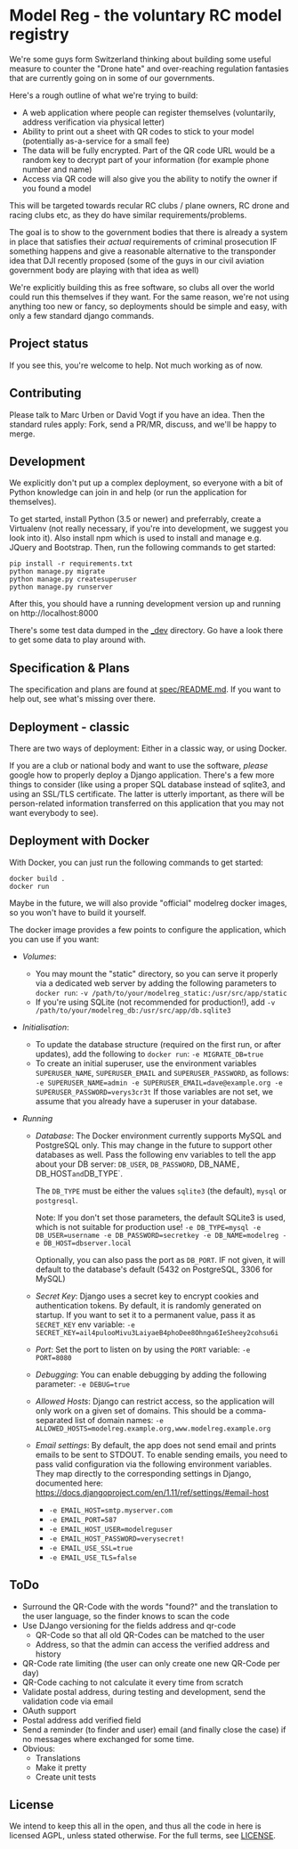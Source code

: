 Model Reg - the voluntary RC model registry
===========================================

We're some guys form Switzerland thinking about building some useful measure to
counter the "Drone hate" and over-reaching regulation fantasies that are
currently going on in some of our governments.

Here's a rough outline of what we're trying to build:

* A web application where people can register themselves (voluntarily, address
  verification via physical letter)
* Ability to print out a sheet with QR codes to stick to your model
  (potentially as-a-service for a small fee)
* The data will be fully encrypted. Part of the QR code URL would be a random
  key to decrypt part of your information (for example phone number and name)
* Access via QR code will also give you the ability to notify the owner if you
  found a model

This will be targeted towards recular RC clubs / plane owners, RC drone and
racing clubs etc, as they do have similar requirements/problems.

The goal is to show to the government bodies that there is already a system in
place that satisfies their *actual* requirements of criminal prosecution IF
something happens and give a reasonable alternative to the transponder idea
that DJI recently proposed (some of the guys in our civil aviation government
body are playing with that idea as well)

We're explicitly building this as free software, so clubs all over the world
could run this themselves if they want. For the same reason, we're not using
anything too new or fancy, so deployments should be simple and easy, with
only a few standard django commands.


Project status
--------------

If you see this, you're welcome to help. Not much working as of now.

Contributing
------------

Please talk to Marc Urben or David Vogt if you have an idea. Then the standard
rules apply: Fork, send a PR/MR, discuss, and we'll be happy to merge.

Development
-----------

We explicitly don't put up a complex deployment, so everyone with a bit of
Python knowledge can join in and help (or run the application for themselves).

To get started, install Python (3.5 or newer) and preferrably, create a
Virtualenv (not really necessary, if you're into development, we suggest you
look into it). Also install npm which is used to install and manage e.g. JQuery and
Bootstrap. Then, run the following commands to get started:

    pip install -r requirements.txt
    python manage.py migrate
    python manage.py createsuperuser
    python manage.py runserver

After this, you should have a running development version up and running on
http://localhost:8000

There's some test data dumped in the [_dev](_dev/) directory. Go have a look
there to get some data to play around with.

Specification & Plans
---------------------

The specification and plans are found at [spec/README.md](spec/README.md).
If you want to help out, see what's missing over there.

Deployment - classic
--------------------

There are two ways of deployment: Either in a classic way, or using
Docker.

If you are a club or national body and want to use the software, *please*
google how to properly deploy a Django application.  There's a few more
things to consider (like using a proper SQL database instead of sqlite3, and
using an SSL/TLS certificate. The latter is utterly important, as there will
be person-related information transferred on this application that you may
not want everybody to see).

Deployment with Docker
----------------------

With Docker, you can just run the following commands to get started:

    docker build .
    docker run

Maybe in the future, we will also provide "official" modelreg docker images,
so you won't have to build it yourself.

The docker image provides a few points to configure the application, which
you can use if you want:

* *Volumes*:
  * You may mount the "static" directory, so you can serve it properly via a
    dedicated web server by adding the following parameters to `docker run`:
    `-v /path/to/your/modelreg_static:/usr/src/app/static`
  * If you're using SQLite (not recommended for production!), add
    `-v /path/to/your/modelreg_db:/usr/src/app/db.sqlite3`

* *Initialisation*:
  * To update the database structure (required on the first run, or after
    updates), add the following to `docker run`: `-e MIGRATE_DB=true`
  * To create an initial superuser, use the environment variables
    `SUPERUSER_NAME`, `SUPERUSER_EMAIL` and `SUPERUSER_PASSWORD`, as
    follows:
    `-e SUPERUSER_NAME=admin -e SUPERUSER_EMAIL=dave@example.org -e SUPERUSER_PASSWORD=verys3cr3t`
    If those variables are not set, we assume that you already have
    a superuser in your database.

* *Running*
  * *Database*: The Docker environment currently supports MySQL and PostgreSQL only.
    This may change in the future to support other databases as well. Pass
    the following env variables to tell the app about your DB server:
    `DB_USER`, `DB_PASSWORD`, DB_NAME`, `DB_HOST` and `DB_TYPE`.

    The `DB_TYPE` must be either the values `sqlite3` (the default), `mysql`
    or `postgresql`.

    Note: If you don't set those parameters, the default SQLite3 is used,
    which is not suitable for production use!
    `-e DB_TYPE=mysql -e DB_USER=username -e DB_PASSWORD=secretkey -e DB_NAME=modelreg -e DB_HOST=dbserver.local`

    Optionally, you can also pass the port as `DB_PORT`. IF not given, it
    will default to the database's default (5432 on PostgreSQL, 3306 for
    MySQL)

  * *Secret Key*: Django uses a secret key to encrypt cookies and
    authentication tokens. By default, it is randomly generated on startup.
    If you want to set it to a permanent value, pass it as `SECRET_KEY` env
    variable:
    `-e SECRET_KEY=ail4pulooMivu3LaiyaeB4phoDee8Ohnga6IeSheey2cohsu6i`

  * *Port*: Set the port to listen on by using the `PORT`
    variable: `-e PORT=8080`

  * *Debugging*: You can enable debugging by adding the following parameter:
    `-e DEBUG=true`

  * *Allowed Hosts*: Django can restrict access, so the application will
    only work on a given set of domains. This should be a comma-separated
    list of domain names:
    `-e ALLOWED_HOSTS=modelreg.example.org,www.modelreg.example.org`

  * *Email settings*: By default, the app does not send email and prints
    emails to be sent to STDOUT. To enable sending emails, you need to
    pass valid configuration via the following environment variables.
    They map directly to the corresponding settings in Django, documented
    here: https://docs.djangoproject.com/en/1.11/ref/settings/#email-host

    * `-e EMAIL_HOST=smtp.myserver.com`
    * `-e EMAIL_PORT=587`
    * `-e EMAIL_HOST_USER=modelreguser`
    * `-e EMAIL_HOST_PASSWORD=verysecret!`
    * `-e EMAIL_USE_SSL=true`
    * `-e EMAIL_USE_TLS=false`


ToDo
----

* Surround the QR-Code with the words "found?" and the translation to the user
  language, so the finder knows to scan the code
* Use DJango versioning for the fields address and qr-code
  * QR-Code so that all old QR-Codes can be matched to the user
  * Address, so that the admin can access the verified address and history
* QR-Code rate limiting (the user can only create one new QR-Code per day)
* QR-Code caching to not calculate it every time from scratch
* Validate postal address, during testing and development, send the validation
  code via email
* OAuth support
* Postal address add verified field
* Send a reminder (to finder and user) email (and finally close the case) if no
  messages where exchanged for some time.
* Obvious:
  * Translations
  * Make it pretty
  * Create unit tests

License
-------

We intend to keep this all in the open, and thus all the code in here is licensed
AGPL, unless stated otherwise. For the full terms, see [LICENSE](LICENSE).


<!-- vim:set syntax=markdown tw=76 spelllang=en: -->
